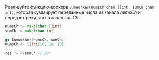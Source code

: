 
Реализуйте функцию-воркера `SumWorker(numsCh chan []int, sumCh chan int)`, которая суммирует переданные числа из канала *numsCh* и передает результат в канал *sumCh*:

```go
numsCh := make(chan []int)
sumCh := make(chan int)

go SumWorker(numsCh, sumCh)
numsCh <- []int{10, 10, 10}

res := <-sumCh // 30
```
